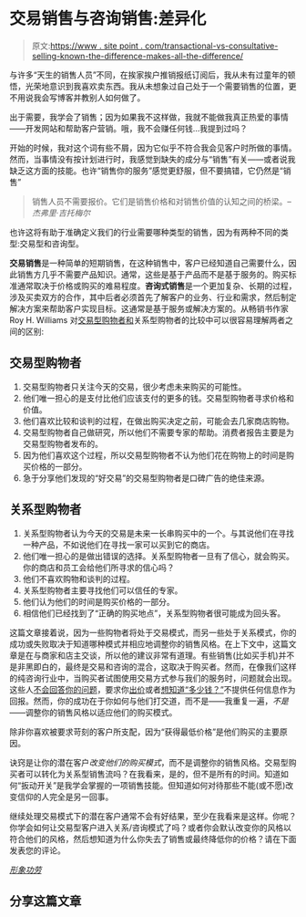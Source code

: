 # 交易销售与咨询销售:差异化

> 原文:[https://www . site point . com/transactional-vs-consultative-selling-known-the-difference-makes-all-the-difference/](https://www.sitepoint.com/transactional-vs-consultative-selling-knowing-the-difference-makes-all-the-difference/)

与许多“天生的销售人员”不同，在挨家挨户推销报纸订阅后，我从未有过童年的顿悟，光荣地意识到我喜欢卖东西。我从未想象过自己处于一个需要销售的位置，更不用说我会写博客并教别人如何做了。

出于需要，我学会了销售；因为如果我不这样做，我就不能做我真正热爱的事情——开发网站和帮助客户营销。哦，我不会赚任何钱…我提到过吗？

开始的时候，我对这个词有些不屑，因为它似乎不符合我会见客户时所做的事情。然而，当事情没有按计划进行时，我感觉到缺失的成分与“销售”有关——或者说我缺乏这方面的技能。也许“销售你的服务”感觉更舒服，但不要搞错，它仍然是“销售”

> 销售人员不需要报价。它们是销售价格和对销售价值的认知之间的桥梁。*–杰弗里·吉托梅尔*

也许这将有助于准确定义我们的行业需要哪种类型的销售，因为有两种不同的类型:交易型和咨询型。

**交易销售**是一种简单的短期销售，在这种销售中，客户已经知道自己需要什么，因此销售方几乎不需要产品知识。通常，这些是基于产品而不是基于服务的。购买标准通常取决于价格或购买的难易程度。**咨询式销售**是一个更加复杂、长期的过程，涉及买卖双方的合作，其中后者必须首先了解客户的业务、行业和需求，然后制定解决方案来帮助客户实现目标。这通常是基于服务或解决方案的。从畅销书作家 Roy H. Williams 对[交易型购物者和](http://www.mondaymorningmemo.com/newsletters/read/1437 "The MondayMorningMemo of Roy H. Williams, the Wizard of Ads")关系型购物者的比较中可以很容易理解两者之间的区别:

## 交易型购物者

1.  交易型购物者只关注今天的交易，很少考虑未来购买的可能性。
2.  他们唯一担心的是支付比他们应该支付的更多的钱。交易型购物者寻求价格和价值。
3.  他们喜欢比较和谈判的过程，在做出购买决定之前，可能会去几家商店购物。
4.  交易型购物者自己做研究，所以他们不需要专家的帮助。消费者报告主要是为交易型购物者发布的。
5.  因为他们喜欢这个过程，所以交易型购物者不认为他们花在购物上的时间是购买价格的一部分。
6.  急于分享他们发现的“好交易”的交易型购物者是口碑广告的绝佳来源。

## 关系型购物者

1.  关系型购物者认为今天的交易是未来一长串购买中的一个。与其说他们在寻找一种产品，不如说他们在寻找一家可以买到它的商店。
2.  他们唯一担心的是做出错误的选择。关系型购物者一旦有了信心，就会购买。你的商店和员工会给他们所寻求的信心吗？
3.  他们不喜欢购物和谈判的过程。
4.  关系型购物者主要寻找他们可以信任的专家。
5.  他们认为他们的时间是购买价格的一部分。
6.  相信他们已经找到了“正确的购买地点”，关系型购物者很可能成为回头客。

这篇文章接着说，因为一些购物者将处于交易模式，而另一些处于关系模式，你的成功或失败取决于知道哪种模式并相应地调整你的销售风格。在上下文中，这篇文章是在与商家和店主交谈，所以他的建议非常有道理。有些销售(比如买手机)并不是非黑即白的，最终是交易和咨询的混合，这取决于购买者。然而，在像我们这样的纯咨询行业中，当购买者试图使用交易方式参与我们的服务时，问题就会出现。这些人[不会回答你的问题](https://www.sitepoint.com/3-more-reasons-youre-going-to-lose-that-sale/ "3 More Reasons You’re Going to Lose that Sale")，要求你[出价](https://www.sitepoint.com/proposals-are-for-wimps/ "Proposals are for Wimps")或者[想知道“多少钱？”](https://www.sitepoint.com/quoting-a-ballpark-home-run-or-strikeout/ "Quoting a Ballpark: Home Run or Strikeout?")不提供任何信息作为回报。然而，你的成功在于你如何与他们打交道，而不是——我重复一遍，*不是*——调整你的销售风格以适应他们的购买模式。

除非你喜欢被要求苛刻的客户所支配，因为“获得最低价格”是他们购买的主要原因。

诀窍是让你的潜在客户*改变他们的购买模式*，而不是调整你的销售风格。交易型购买者可以转化为关系型销售流吗？在我看来，是的，但不是所有的时间。知道如何“扳动开关”是我学会掌握的一项销售技能。但知道如何对待那些不能(或不愿)改变信仰的人完全是另一回事。

继续处理交易模式下的潜在客户通常不会有好结果，至少在我看来是这样。你呢？你学会如何让交易型客户进入关系/咨询模式了吗？或者你会默认改变你的风格以符合他们的风格，然后想知道为什么你失去了销售或最终降低你的价格？请在下面发表您的评论。

*[形象功劳](http://www.sxc.hu/profile/Pump)*

## 分享这篇文章